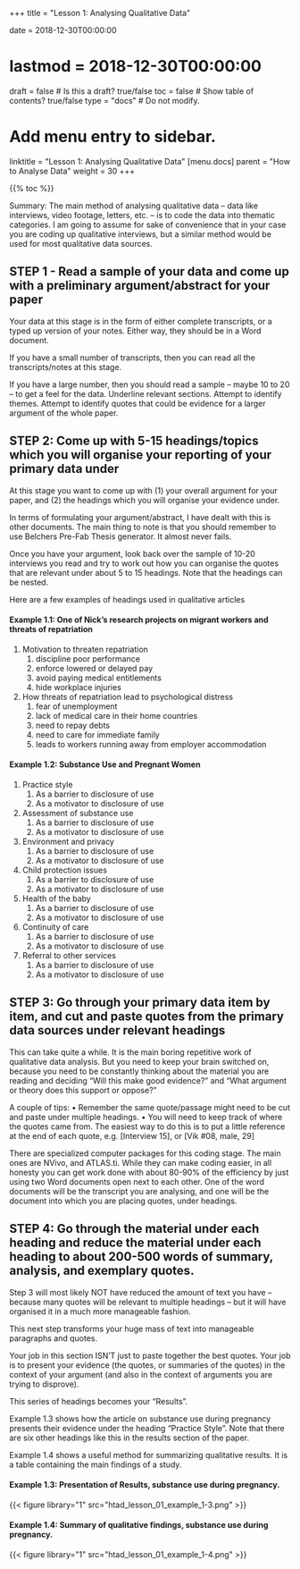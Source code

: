 +++
title = "Lesson 1: Analysing Qualitative Data"

date = 2018-12-30T00:00:00
# lastmod = 2018-12-30T00:00:00

draft = false  # Is this a draft? true/false
toc = false  # Show table of contents? true/false
type = "docs"  # Do not modify.

# Add menu entry to sidebar.
linktitle = "Lesson 1: Analysing Qualitative Data"
[menu.docs]
  parent = "How to Analyse Data"
  weight = 30
+++

{{% toc %}}

Summary: The main method of analysing qualitative data – data like interviews, video footage, letters, etc. – is to code the data into thematic categories. I am going to assume for sake of convenience that in your case you are coding up qualitative interviews, but a similar method would be used for most qualitative data sources.

## STEP 1 - Read a sample of your data and come up with a preliminary argument/abstract for your paper

Your data at this stage is in the form of either complete transcripts, or a typed up version of your notes. Either way, they should be in a Word document.

If you have a small number of transcripts, then you can read all the transcripts/notes at this stage.

If you have a large number, then you should read a sample – maybe 10 to 20 – to get a feel for the data. Underline relevant sections. Attempt to identify themes. Attempt to identify quotes that could be evidence for a larger argument of the whole paper.

## STEP 2: Come up with 5-15 headings/topics which you will organise your reporting of your primary data under

At this stage you want to come up with (1) your overall argument for your paper, and (2) the headings which you will organise your evidence under.

In terms of formulating your argument/abstract, I have dealt with this is other documents. The main thing to note is that you should remember to use Belchers Pre-Fab Thesis generator. It almost never fails. 

Once you have your argument, look back over the sample of 10-20 interviews you read and try to work out how you can organise the quotes that are relevant under about 5 to 15 headings. Note that the headings can be nested.  

Here are a few examples of headings used in qualitative articles

#### Example 1.1: One of Nick’s research projects on migrant workers and threats of repatriation
1.  Motivation to threaten repatriation
    1. discipline poor performance
    1. enforce lowered or delayed pay
    1. avoid paying medical entitlements
    1. hide workplace injuries
2.  How threats of repatriation lead to psychological distress 
    1. fear of unemployment 
    1. lack of medical care in their home countries
    1. need to repay debts 
    1. need to care for immediate family
    1. leads to workers running away from employer accommodation

#### Example 1.2: Substance Use and Pregnant Women
1.  Practice style
    1. As a barrier to disclosure of use
    1. As a motivator to disclosure of use
2.  Assessment of substance use
    1. As a barrier to disclosure of use
    1. As a motivator to disclosure of use
3.  Environment and privacy
    1. As a barrier to disclosure of use
    1. As a motivator to disclosure of use
4.  Child protection issues
    1. As a barrier to disclosure of use
    1. As a motivator to disclosure of use
5.  Health of the baby
    1. As a barrier to disclosure of use
    1. As a motivator to disclosure of use
6.  Continuity of care
    1. As a barrier to disclosure of use
    1. As a motivator to disclosure of use
7.  Referral to other services
    1. As a barrier to disclosure of use
    1. As a motivator to disclosure of use

## STEP 3: Go through your primary data item by item, and cut and paste quotes from the primary data sources under relevant headings
This can take quite a while. It is the main boring repetitive work of qualitative data analysis. But you need to keep your brain switched on, because you need to be constantly thinking about the material you are reading and deciding “Will this make good evidence?” and “What argument or theory does this support or oppose?”

A couple of tips:
• Remember the same quote/passage might need to be cut and paste under multiple headings. 
• You will need to keep track of where the quotes came from. The easiest way to do this is to put a little reference at the end of each quote, e.g. [Interview 15], or [Vik #08, male, 29]

There are specialized computer packages for this coding stage. The main ones are NVivo, and ATLAS.ti.  While they can make coding easier, in all honesty you can get work done with about 80-90% of the efficiency by just using two Word documents open next to each other. One of the word documents will be the transcript you are analysing, and one will be the document into which you are placing quotes, under headings.

## STEP 4: Go through the material under each heading and reduce the material under each heading to about 200-500 words of summary, analysis, and exemplary quotes.

Step 3 will most likely NOT have reduced the amount of text you have – because many quotes will be relevant to multiple headings – but it will have organised it in a much more manageable fashion.

This next step transforms your huge mass of text into manageable paragraphs and quotes.

Your job in this section ISN’T just to paste together the best quotes. Your job is to present your evidence (the quotes, or summaries of the quotes) in the context of your argument (and also in the context of arguments you are trying to disprove).

This series of headings becomes your “Results”.

Example 1.3 shows how the article on substance use during pregnancy presents their evidence under the heading “Practice Style”. Note that there are six other headings like this in the results section of the paper.

Example 1.4 shows a useful method for summarizing qualitative results. It is a table containing the main findings of a study.
 
#### Example 1.3:  Presentation of Results, substance use during pregnancy.

{{< figure library="1" src="htad_lesson_01_example_1-3.png" >}}

#### Example 1.4: Summary of qualitative findings, substance use during pregnancy.

{{< figure library="1" src="htad_lesson_01_example_1-4.png" >}}

